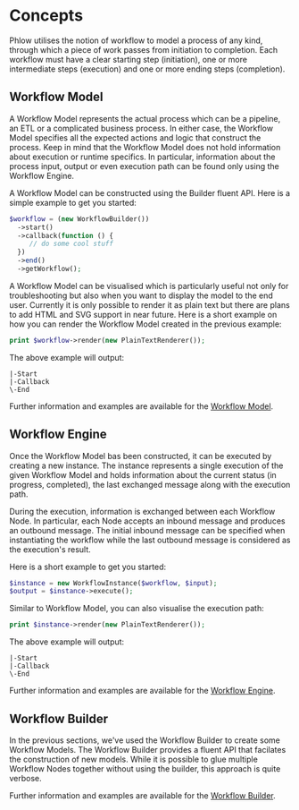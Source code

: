# Concepts
Phlow utilises the notion of workflow to model a process of any kind, through which a piece of work passes from initiation to completion. Each workflow must have a clear starting step (initiation), one or more intermediate steps (execution) and one or more ending steps (completion).

## Workflow Model
A Workflow Model represents the actual process which can be a pipeline, an ETL or a complicated business process. In either case, the Workflow Model specifies all the expected actions and logic that construct the process. Keep in mind that the Workflow Model does not hold information about execution or runtime specifics. In particular, information about the process input, output or even execution path can be found only using the Workflow Engine.

A Workflow Model can be constructed using the Builder fluent API. Here is a simple example to get you started:

``` php
$workflow = (new WorkflowBuilder())
  ->start()
  ->callback(function () {
     // do some cool stuff
  })
  ->end()
  ->getWorkflow();
```

A Workflow Model can be visualised which is particularly useful not only for troubleshooting but also when you want to display the model to the end user. Currently it is only possible to render it as plain text but there are plans to add HTML and SVG support in near future. Here is a short example on how you can render the Workflow Model created in the previous example:

``` php
print $workflow->render(new PlainTextRenderer());
```

The above example will output:

```
|-Start
|-Callback
\-End
```
Further information and examples are available for the [Workflow Model](workflow-model.md).

## Workflow Engine
Once the Workflow Model bas been constructed, it can be executed by creating a new instance. The instance represents a single execution of the given Workflow Model and holds information about the current status (in progress, completed), the last exchanged message along with the execution path.

During the execution, information is exchanged between each Workflow Node. In particular, each Node accepts an inbound message and produces an outbound message. The initial inbound message can be specified when instantiating the workflow while the last outbound message is considered as the execution's result.

Here is a short example to get you started:

``` php
$instance = new WorkflowInstance($workflow, $input);
$output = $instance->execute();
```

Similar to Workflow Model, you can also visualise the execution path:

``` php
print $instance->render(new PlainTextRenderer());
```

The above example will output:

```
|-Start
|-Callback
\-End
```

Further information and examples are available for the [Workflow Engine](workflow-engine.md).

## Workflow Builder
In the previous sections, we've used the Workflow Builder to create some Workflow Models. The Workflow Builder provides a fluent API that facilates the construction of new models. While it is possible to glue multiple Workflow Nodes together without using the builder, this approach is quite verbose.

Further information and examples are available for the [Workflow Builder](workflow-builder.md).
